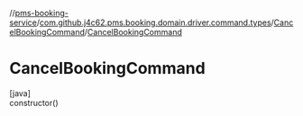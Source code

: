 //[pms-booking-service](../../../index.md)/[com.github.j4c62.pms.booking.domain.driver.command.types](../index.md)/[CancelBookingCommand](index.md)/[CancelBookingCommand](-cancel-booking-command.md)

# CancelBookingCommand

[java]\
constructor()